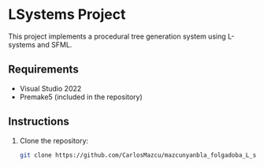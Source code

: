 # LSystems Project

This project implements a procedural tree generation system using L-systems and SFML.

## Requirements

- Visual Studio 2022
- Premake5 (included in the repository)

## Instructions

1. Clone the repository:
   ```bash
   git clone https://github.com/CarlosMazcu/mazcunyanbla_folgadoba_L_systems.git